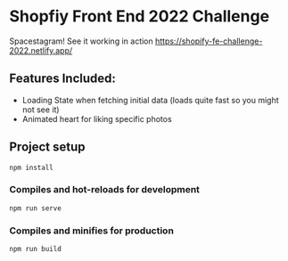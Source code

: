 # Shopfiy Front End 2022 Challenge
Spacestagram! See it working in action
https://shopify-fe-challenge-2022.netlify.app/

## Features Included:
- Loading State when fetching initial data (loads quite fast so you might not see it)
- Animated heart for liking specific photos

## Project setup
```
npm install
```

### Compiles and hot-reloads for development
```
npm run serve
```

### Compiles and minifies for production
```
npm run build
```
